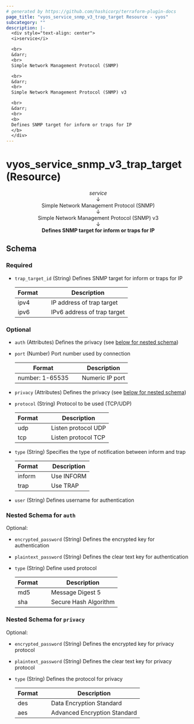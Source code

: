 ```yaml
---
# generated by https://github.com/hashicorp/terraform-plugin-docs
page_title: "vyos_service_snmp_v3_trap_target Resource - vyos"
subcategory: ""
description: |-
  <div style="text-align: center">
  <i>service</i>

  <br>
  &darr;
  <br>
  Simple Network Management Protocol (SNMP)

  <br>
  &darr;
  <br>
  Simple Network Management Protocol (SNMP) v3

  <br>
  &darr;
  <br>
  <b>
  Defines SNMP target for inform or traps for IP
  </b>
  </div>
---
```


# vyos_service_snmp_v3_trap_target (Resource)

<div style="text-align: center">
<i>service</i>

<br>
&darr;
<br>
Simple Network Management Protocol (SNMP)

<br>
&darr;
<br>
Simple Network Management Protocol (SNMP) v3

<br>
&darr;
<br>
<b>
Defines SNMP target for inform or traps for IP
</b>
</div>



<!-- schema generated by tfplugindocs -->
## Schema

### Required

- `trap_target_id` (String) Defines SNMP target for inform or traps for IP

    |  Format &emsp; | Description  |
    |----------|---------------|
    |  ipv4  &emsp; |  IP address of trap target  |
    |  ipv6  &emsp; |  IPv6 address of trap target  |

### Optional

- `auth` (Attributes) Defines the privacy (see [below for nested schema](#nestedatt--auth))
- `port` (Number) Port number used by connection

    |  Format &emsp; | Description  |
    |----------|---------------|
    |  number: 1-65535  &emsp; |  Numeric IP port  |
- `privacy` (Attributes) Defines the privacy (see [below for nested schema](#nestedatt--privacy))
- `protocol` (String) Protocol to be used (TCP/UDP)

    |  Format &emsp; | Description  |
    |----------|---------------|
    |  udp  &emsp; |  Listen protocol UDP  |
    |  tcp  &emsp; |  Listen protocol TCP  |
- `type` (String) Specifies the type of notification between inform and trap

    |  Format &emsp; | Description  |
    |----------|---------------|
    |  inform  &emsp; |  Use INFORM  |
    |  trap  &emsp; |  Use TRAP  |
- `user` (String) Defines username for authentication

<a id="nestedatt--auth"></a>
### Nested Schema for `auth`

Optional:

- `encrypted_password` (String) Defines the encrypted key for authentication
- `plaintext_password` (String) Defines the clear text key for authentication
- `type` (String) Define used protocol

    |  Format &emsp; | Description  |
    |----------|---------------|
    |  md5  &emsp; |  Message Digest 5  |
    |  sha  &emsp; |  Secure Hash Algorithm  |


<a id="nestedatt--privacy"></a>
### Nested Schema for `privacy`

Optional:

- `encrypted_password` (String) Defines the encrypted key for privacy protocol
- `plaintext_password` (String) Defines the clear text key for privacy protocol
- `type` (String) Defines the protocol for privacy

    |  Format &emsp; | Description  |
    |----------|---------------|
    |  des  &emsp; |  Data Encryption Standard  |
    |  aes  &emsp; |  Advanced Encryption Standard  |
